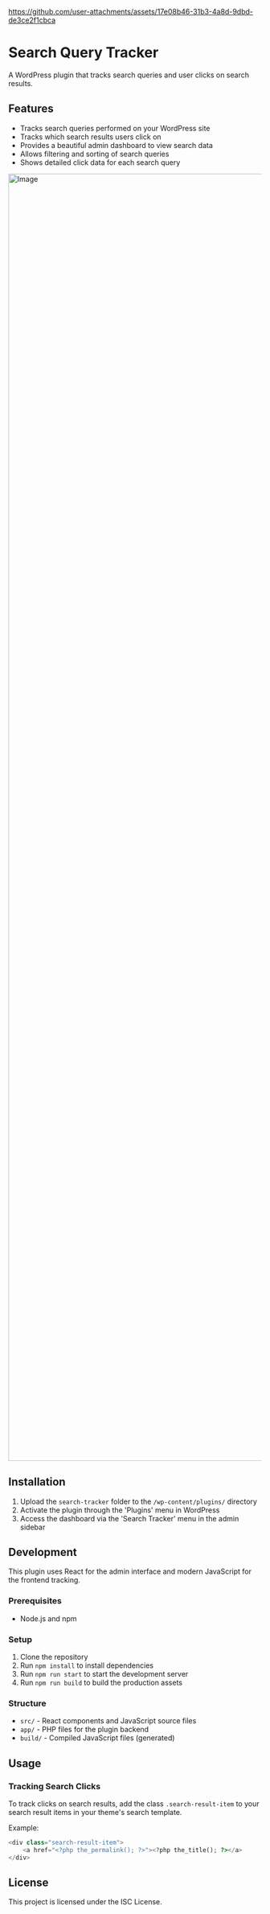 https://github.com/user-attachments/assets/17e08b46-31b3-4a8d-9dbd-de3ce2f1cbca

# Search Query Tracker

A WordPress plugin that tracks search queries and user clicks on search results.

## Features

- Tracks search queries performed on your WordPress site
- Tracks which search results users click on
- Provides a beautiful admin dashboard to view search data
- Allows filtering and sorting of search queries
- Shows detailed click data for each search query

<img width="2560" alt="Image" src="https://github.com/user-attachments/assets/c65a5fe3-d6e8-4754-b621-92731a5269e1" />

## Installation

1. Upload the `search-tracker` folder to the `/wp-content/plugins/` directory
2. Activate the plugin through the 'Plugins' menu in WordPress
3. Access the dashboard via the 'Search Tracker' menu in the admin sidebar

## Development

This plugin uses React for the admin interface and modern JavaScript for the frontend tracking.

### Prerequisites

- Node.js and npm

### Setup

1. Clone the repository
2. Run `npm install` to install dependencies
3. Run `npm run start` to start the development server
4. Run `npm run build` to build the production assets

### Structure

- `src/` - React components and JavaScript source files
- `app/` - PHP files for the plugin backend
- `build/` - Compiled JavaScript files (generated)

## Usage

### Tracking Search Clicks

To track clicks on search results, add the class `.search-result-item` to your search result items in your theme's search template.

Example:

```php
<div class="search-result-item">
    <a href="<?php the_permalink(); ?>"><?php the_title(); ?></a>
</div>
```

## License

This project is licensed under the ISC License. 